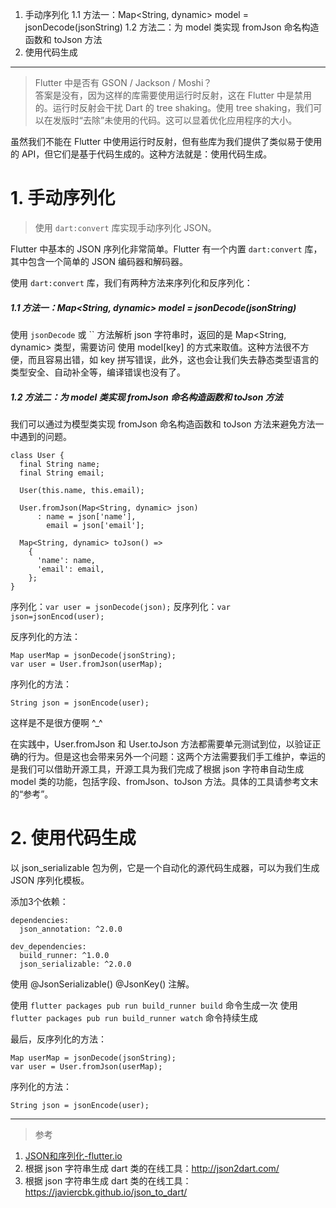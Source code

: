 1. 手动序列化
    1.1 方法一：Map<String, dynamic> model = jsonDecode(jsonString)
    1.2 方法二：为 model 类实现 fromJson 命名构造函数和 toJson 方法
2. 使用代码生成 

---

> Flutter 中是否有 GSON / Jackson / Moshi？   
答案是没有，因为这样的库需要使用运行时反射，这在 Flutter 中是禁用的。运行时反射会干扰 Dart 的 tree shaking。使用 tree shaking，我们可以在发版时“去除”未使用的代码。这可以显着优化应用程序的大小。

虽然我们不能在 Flutter 中使用运行时反射，但有些库为我们提供了类似易于使用的 API，但它们是基于代码生成的。这种方法就是：使用代码生成。

# 1. 手动序列化

> 使用 `dart:convert` 库实现手动序列化 JSON。

Flutter 中基本的 JSON 序列化非常简单。Flutter 有一个内置 `dart:convert` 库，其中包含一个简单的 JSON 编码器和解码器。

使用 `dart:convert` 库，我们有两种方法来序列化和反序列化：

##### 1.1 方法一：Map<String, dynamic> model = jsonDecode(jsonString)

使用 `jsonDecode` 或 `` 方法解析 json 字符串时，返回的是 Map<String, dynamic>  类型，需要访问 使用 model[key] 的方式来取值。这种方法很不方便，而且容易出错，如 key 拼写错误，此外，这也会让我们失去静态类型语言的类型安全、自动补全等，编译错误也没有了。

##### 1.2 方法二：为 model 类实现 fromJson 命名构造函数和 toJson 方法

我们可以通过为模型类实现 fromJson 命名构造函数和 toJson 方法来避免方法一中遇到的问题。

```
class User {
  final String name;
  final String email;

  User(this.name, this.email);

  User.fromJson(Map<String, dynamic> json)
      : name = json['name'],
        email = json['email'];

  Map<String, dynamic> toJson() =>
    {
      'name': name,
      'email': email,
    };
}
```

序列化：`var user = jsonDecode(json);`
反序列化：`var json=jsonEncod(user);`

反序列化的方法：

```
Map userMap = jsonDecode(jsonString);
var user = User.fromJson(userMap);
```

序列化的方法：

```
String json = jsonEncode(user);
```

这样是不是很方便啊 ^_^

在实践中，User.fromJson 和 User.toJson 方法都需要单元测试到位，以验证正确的行为。但是这也会带来另外一个问题：这两个方法需要我们手工维护，幸运的是我们可以借助开源工具，开源工具为我们完成了根据 json 字符串自动生成 model 类的功能，包括字段、fromJson、toJson 方法。具体的工具请参考文末的“参考”。

# 2. 使用代码生成 

以 json_serializable 包为例，它是一个自动化的源代码生成器，可以为我们生成 JSON 序列化模板。

添加3个依赖：

```
dependencies:
  json_annotation: ^2.0.0

dev_dependencies:
  build_runner: ^1.0.0
  json_serializable: ^2.0.0
```

使用 @JsonSerializable() @JsonKey() 注解。

使用 `flutter packages pub run build_runner build` 命令生成一次
使用 `flutter packages pub run build_runner watch` 命令持续生成

最后，反序列化的方法：

```
Map userMap = jsonDecode(jsonString);
var user = User.fromJson(userMap);
```

序列化的方法：

```
String json = jsonEncode(user);
```

---

> 参考

1. [JSON和序列化-flutter.io](https://flutterchina.club/json)
2. 根据 json 字符串生成 dart 类的在线工具：http://json2dart.com/
3. 根据 json 字符串生成 dart 类的在线工具：https://javiercbk.github.io/json_to_dart/